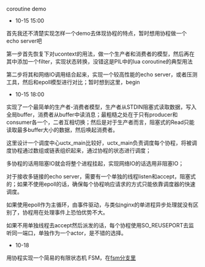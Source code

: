 coroutine demo


* 10-15 15:00

首先我还不清楚实现怎样一个demo去体现协程的特点，暂时想用协程做一个echo server吧

第一步首先恢复下对ucontext的用法，做一个生产者和消费者的模型，然后再在其中添加一个filter，实现状态转换，没错这是PIL中的lua coroutine的典型用法

第二步将其和网络IO调用结合起来，实现一个较高性能的echo server，或者压测工具，然后和epoll模型进行对比；暂时想到这里，begin

* 10-15 18:00

实现了一个最简单的生产者-消费者模型，生产者从STDIN阻塞式读取数据，写入全局buffer，消费者从buffer中读消息；最粗糙之处在于只有producer和consumer各一个，二者互相切换；然后是对于生产者而言，阻塞式的Read只能读取最多buffer大小的数据，然后唤起消费者。

这里设计一个调度中心uctx_main比较好，uctx_main负责调度每个协程，将被调度协程通过数组或链表组织起来，通过协程的状态进行调度；

多协程的话用阻塞IO就会将整个进程挂起，实现网络IO的话选用非阻塞IO；

对于接收多链接的echo server，需要有一个单独的线程listen和accept，阻塞式的；如果不使用epoll的话，确保每个协程响应请求的方式只能依靠调度器的快速调度。

如果使用epoll作为主循环，由事件驱动，与类似nginx的单进程异步处理就没有区别了，协程用在处理事件上恐怕优势不大。

如果不用单独线程去accept然后派发的话，每个协程使用SO_REUSEPORT去监听同一端口，单独作为一个actor，是不错的选择。

* 10-18

用协程实现一个简易的有限状态机 FSM，在[fsm分支里](https://github.com/BG2BKK/my_coroutine_demo/tree/fsm)


